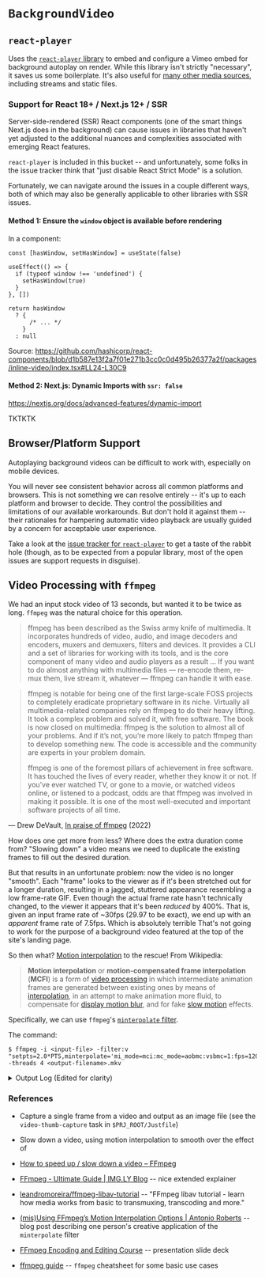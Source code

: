 <!--
SPDX-FileCopyrightText: 2023 Temple University <kleinweb@temple.edu>
SPDX-License-Identifier: GPL-3.0-or-later
-->

# `BackgroundVideo`

## `react-player`

Uses the [`react-player` library][react-player-repo]
to embed and configure a Vimeo embed for background autoplay on render.
While this library isn't strictly "necessary", it saves us some boilerplate.
It's also useful for [many other media sources][react-player-supported-media],
including streams and static files.

### Support for React 18+ / Next.js 12+ / SSR

Server-side-rendered (SSR) React components (one of the smart things Next.js
does in the background) can cause issues in libraries that haven't yet adjusted
to the additional nuances and complexities associated with emerging React features.

`react-player` is included in this bucket -- and unfortunately, some folks in
the issue tracker think that "just disable React Strict Mode" is a solution.

Fortunately, we can navigate around the issues in a couple different ways, both
of which may also be generally applicable to other libraries with SSR issues.

#### Method 1: Ensure the `window` object is available before rendering

In a component:

```tsx
const [hasWindow, setHasWindow] = useState(false)

useEffect(() => {
  if (typeof window !== 'undefined') {
    setHasWindow(true)
  }
}, [])

return hasWindow
  ? {
      /* ... */
    }
  : null
```

Source: <https://github.com/hashicorp/react-components/blob/d1b587e13f2a7f01e271b3cc0c0d495b26377a2f/packages/inline-video/index.tsx#LL24-L30C9>

#### Method 2: Next.js: Dynamic Imports with `ssr: false`

<https://nextjs.org/docs/advanced-features/dynamic-import>

TKTKTK

[react-player-repo]: https://github.com/CookPete/react-player
[react-player-supported-media]: https://github.com/CookPete/react-player#supported-media

## Browser/Platform Support

Autoplaying background videos can be difficult to work with,
especially on mobile devices.

You will never see consistent behavior across all common platforms and browsers.
This is not something we can resolve entirely -- it's up to each platform and
browser to decide. They control the possibilities and limitations of our available workarounds.
But don't hold it against them -- their rationales for hampering automatic video playback
are usually guided by a concern for acceptable user experience.

Take a look at the [issue tracker for `react-player`][react-player-issues]
to get a taste of the rabbit hole (though, as to be expected from a popular library,
most of the open issues are support requests in disguise).

[react-player-issues]: https://github.com/cookpete/react-player/issues?q=is%3Aissue+is%3Aopen+sort%3Aupdated-desc

## Video Processing with `ffmpeg`

We had an input stock video of 13 seconds, but wanted it to be twice as long.
`ffmpeg` was the natural choice for this operation.

> ffmpeg has been described as the Swiss army knife of multimedia. It incorporates hundreds of video, audio, and image decoders and encoders, muxers and demuxers, filters and devices. It provides a CLI and a set of libraries for working with its tools, and is the core component of many video and audio players as a result ... If you want to do almost anything with multimedia files — re-encode them, re-mux them, live stream it, whatever — ffmpeg can handle it with ease.

> ffmpeg is notable for being one of the first large-scale FOSS projects to completely eradicate proprietary software in its niche. Virtually all multimedia-related companies rely on ffmpeg to do their heavy lifting. It took a complex problem and solved it, with free software. The book is now closed on multimedia: ffmpeg is the solution to almost all of your problems. And if it’s not, you’re more likely to patch ffmpeg than to develop something new. The code is accessible and the community are experts in your problem domain.
>
> ffmpeg is one of the foremost pillars of achievement in free software. It has touched the lives of every reader, whether they know it or not. If you’ve ever watched TV, or gone to a movie, or watched videos online, or listened to a podcast, odds are that ffmpeg was involved in making it possible. It is one of the most well-executed and important software projects of all time.

— Drew DeVault, [In praise of ffmpeg][devault-blog-post] (2022)

How does one get more from less? Where does the extra duration come from?
"Slowing down" a video means we need to duplicate the existing frames
to fill out the desired duration.

But that results in an unfortunate problem: now the video is no longer "smooth".
Each "frame" looks to the viewer as if it's been stretched out for a longer duration,
resulting in a jagged, stuttered appearance resembling a low frame-rate GIF.
Even though the actual frame rate hasn't technically changed,
to the viewer it appears that it's been _reduced_ by 400%.
That is, given an input frame rate of ~30fps (29.97 to be exact),
we end up with an _apparent_ frame rate of 7.5fps. Which is absolutely terrible
That's not going to work for the purpose of a background video
featured at the top of the site's landing page.

So then what? [Motion interpolation][wikipedia-motion-interpolation] to the
rescue! From Wikipedia:

> **Motion interpolation** or **motion-compensated frame interpolation**
> (**MCFI**) is a form of [video
> processing](https://en.wikipedia.org/wiki/Video_processing 'Video processing')
> in which intermediate animation frames are generated between existing ones by
> means of [interpolation](https://en.wikipedia.org/wiki/Interpolation 'Interpolation'), in an attempt to make animation more fluid, to compensate
> for [display motion blur](https://en.wikipedia.org/wiki/Display_motion_blur 'Display motion blur'), and for fake [slow
> motion](https://en.wikipedia.org/wiki/Slow_motion 'Slow motion') effects.

Specifically, we can use `ffmpeg`'s [`minterpolate` filter][ffmpeg-minterpolate].

The command:

```console
$ ffmpeg -i <input-file> -filter:v "setpts=2.0*PTS,minterpolate='mi_mode=mci:mc_mode=aobmc:vsbmc=1:fps=120'" -threads 4 <output-filename>.mkv
```

<details>
<summary>Output Log (Edited for clarity)</summary>

```console
$ ffmpeg -i input.mov -filter:v "setpts=2.0*PTS,minterpolate='mi_mode=mci:mc_mode=aobmc:vsbmc=1:fps=120'" -threads 4 output.mkv

ffmpeg version 4.4.2 Copyright (c) 2000-2021 the FFmpeg developers
built with clang version 11.1.0
configuration: --disable-static --prefix=/nix/store/gbvb5q24zqpcplpxigyxph457766avfh-ffmpeg-4.4.2 --arch=aarch64 --target_os=darwin --pkg-config=pkg-config --enable-gpl --enable-version3 --enable-shared --enable-pic --enable-libsrt --enable-runtime-cpudetect --enable-hardcoded-tables --enable-pthreads --disable-w32threads --disable-os2threads --enable-network --enable-pixelutils --enable-ffmpeg --disable-ffplay --enable-ffprobe --enable-avcodec --enable-avdevice --enable-avfilter --enable-avformat --enable-avresample --enable-avutil --enable-postproc --enable-swresample --enable-swscale --disable-doc --enable-libass --enable-bzlib --enable-gnutls --enable-fontconfig --enable-libfreetype --enable-libmp3lame --enable-iconv --enable-libtheora--enable-libssh --disable-vaapi --disable-libdrm --enable-vdpau --enable-libvorbis --enable-libvpx --enable-lzma --disable-opengl --disable-libmfx --disable-libaom --enable-sdl2 --enable-libsoxr --enable-libx264 --enable-libxvid --enable-libzimg --enable-zlib --enable-libopus --enable-libspeex --enable-libx265 --enable-libdav1d --disable-debug --enable-optimizations --disable-extra-warnings --disable-stripping --cc=clang
libavutil 56. 70.100 / 56. 70.100
libavcodec 58.134.100 / 58.134.100
libavformat 58. 76.100 / 58. 76.100
libavdevice 58. 13.100 / 58. 13.100
libavfilter 7.110.100 / 7.110.100
libavresample 4. 0. 0 / 4. 0. 0
libswscale 5. 9.100 / 5. 9.100
libswresample 3. 9.100 / 3. 9.100
libpostproc 55. 9.100 / 55. 9.100
Input #0, mov,mp4,m4a,3gp,3g2,mj2, from 'input.mov':
Metadata:
major_brand : qt
minor_version : 0
compatible_brands: qt
creation_time : 2022-09-05T14:42:47.000000Z
com.apple.quicktime.keywords: 9-5-22,2022-09-04 Phila South Housing
com.apple.quicktime.description: This video is about 2022-09-04 Phila South Housing Clip 6
com.apple.quicktime.author: Nathan Wenger
com.apple.quicktime.displayname: 2022-09-04 Phila South Housing Clip 6
com.apple.quicktime.title: 2022-09-04 Phila South Housing Clip 6
Duration: 00:00:13.11, start: 0.000000, bitrate: 63195 kb/s
Stream #0:0(und): Video: h264 (High) (avc1 / 0x31637661), yuv420p(tv, bt709, progressive), 3840x2160, 63052 kb/s, SAR 1:1 DAR 16:9, 29.97 fps, 29.97 tbr, 30k tbn, 60k tbc (default)
Metadata:
creation_time : 2022-09-05T14:42:47.000000Z
handler_name : Core Media Video
vendor_id : [0][0][0][0]
encoder : H.264
timecode : 00:00:00:00
Stream #0:1(und): Data: none (tmcd / 0x64636D74), 0 kb/s (default)
Metadata:
creation_time : 2022-09-05T14:42:47.000000Z
handler_name : Core Media Time Code
timecode : 00:00:00:00
File 'output.mkv' already exists. Overwrite? [y/N] y
Stream mapping:
Stream #0:0 -> #0:0 (h264 (native) -> h264 (libx264))
Press [q] to stop, [?] for help
[libx264 @ 0x12900a000] using SAR=1/1
[libx264 @ 0x12900a000] using cpu capabilities: ARMv8 NEON
[libx264 @ 0x12900a000] profile High, level 6.0, 4:2:0, 8-bit
[libx264 @ 0x12900a000] 264 - core 163 - H.264/MPEG-4 AVC codec - Copyleft 2003-2021 - http://www.videolan.org/x264.html - options: cabac=1 ref=3 deblock=1:0:0 analyse=0x3:0x113 me=hex subme=7 psy=1 psy_rd=1.00:0.00 mixed_ref=1 me_range=16 chroma_me=1 trellis=1 8x8dct=1 cqm=0 deadzone=21,11 fast_pskip=1 chroma_qp_offset=-2 threads=4 lookahead_threads=1 sliced_threads=0 nr=0 decimate=1 interlaced=0 bluray_compat=0 constrained_intra=0 bframes=3 b_pyramid=2 b_adapt=1 b_bias=0 direct=1 weightb=1 open_gop=0 weightp=2 keyint=250 keyint_min=25 scenecut=40 intra_refresh=0 rc_lookahead=40 rc=crf mbtree=1 crf=23.0 qcomp=0.60 qpmin=0 qpmax=69 qpstep=4 ip_ratio=1.40 aq=1:1.00
Output #0, matroska, to 'output.mkv':
Metadata:
major_brand : qt
minor_version : 0
compatible_brands: qt
com.apple.quicktime.title: 2022-09-04 Phila South Housing Clip 6
com.apple.quicktime.keywords: 9-5-22,2022-09-04 Phila South Housing
com.apple.quicktime.description: This video is about 2022-09-04 Phila South Housing Clip 6
com.apple.quicktime.author: Nathan Wenger
com.apple.quicktime.displayname: 2022-09-04 Phila South Housing Clip 6
encoder : Lavf58.76.100
Stream #0:0(und): Video: h264 (H264 / 0x34363248), yuv420p(tv, bt709, progressive), 3840x2160 [SAR 1:1 DAR 16:9], q=2-31, 120 fps, 1k tbn (default)
Metadata:
creation_time : 2022-09-05T14:42:47.000000Z
handler_name : Core Media Video
vendor_id : [0][0][0][0]
timecode : 00:00:00:00
encoder : Lavc58.134.100 libx264
Side data:
cpb: bitrate max/min/avg: 0/0/0 buffer size: 0 vbv_delay: N/A
frame= 3132 fps=1.6 q=-1.0 Lsize= 75980kB time=00:00:26.07 bitrate=23869.9kbits/s speed=0.0134x
video:75956kB audio:0kB subtitle:0kB other streams:0kB global headers:0kB muxing overhead: 0.032733%
[libx264 @ 0x12900a000] frame I:13 Avg QP:23.99 size:799058
[libx264 @ 0x12900a000] frame P:1888 Avg QP:27.16 size: 31532
[libx264 @ 0x12900a000] frame B:1231 Avg QP:33.40 size: 6383
[libx264 @ 0x12900a000] consecutive B-frames: 44.9% 7.0% 3.7% 44.4%
[libx264 @ 0x12900a000] mb I I16..4: 4.1% 59.6% 36.3%
[libx264 @ 0x12900a000] mb P I16..4: 0.0% 0.0% 0.0% P16..4: 22.0% 3.5% 3.2% 0.0% 0.0% skip:71.3%
[libx264 @ 0x12900a000] mb B I16..4: 0.0% 0.0% 0.0% B16..8: 31.7% 0.0% 0.0% direct: 0.0% skip:68.2% L0:43.1% L1:56.4% BI: 0.5%
[libx264 @ 0x12900a000] 8x8 transform intra:57.5% inter:77.8%
[libx264 @ 0x12900a000] coded y,uvDC,uvAC intra: 81.3% 72.4% 27.8% inter: 4.1% 5.3% 0.0%
[libx264 @ 0x12900a000] i16 v,h,dc,p: 59% 16% 9% 17%
[libx264 @ 0x12900a000] i8 v,h,dc,ddl,ddr,vr,hd,vl,hu: 27% 27% 13% 4% 5% 5% 6% 5% 8%
[libx264 @ 0x12900a000] i4 v,h,dc,ddl,ddr,vr,hd,vl,hu: 26% 33% 7% 4% 6% 5% 7% 5% 7%
[libx264 @ 0x12900a000] i8c dc,h,v,p: 37% 25% 28% 9%
[libx264 @ 0x12900a000] Weighted P-Frames: Y:0.0% UV:0.0%
[libx264 @ 0x12900a000] ref P L0: 65.3% 17.0% 10.2% 7.5%
[libx264 @ 0x12900a000] ref B L0: 95.5% 4.0% 0.4%
[libx264 @ 0x12900a000] ref B L1: 96.9% 3.1%
[libx264 @ 0x12900a000] kb/s:23839.95
```

</details>

[wikipedia-motion-interpolation]: https://en.wikipedia.org/wiki/Motion_interpolation
[devault-blog-post]: https://drewdevault.com/2022/10/12/In-praise-of-ffmpeg.html
[ffmpeg-minterpolate]: https://ffmpeg.org/ffmpeg-all.html#minterpolate

### References

- Capture a single frame from a video and output as an image file (see the `video-thumb-capture` task in `$PRJ_ROOT/Justfile`)
- Slow down a video, using motion interpolation to smooth over the effect of

- [How to speed up / slow down a video – FFmpeg](https://trac.ffmpeg.org/wiki/How%20to%20speed%20up%20/%20slow%20down%20a%20video)
- [FFmpeg - Ultimate Guide | IMG.LY Blog](https://img.ly/blog/ultimate-guide-to-ffmpeg/) -- nice extended explainer
- [leandromoreira/ffmpeg-libav-tutorial](https://github.com/leandromoreira/ffmpeg-libav-tutorial) -- "FFmpeg libav tutorial - learn how media works from basic to transmuxing, transcoding and more."
- [(mis)Using FFmpeg’s Motion Interpolation Options | Antonio Roberts](https://www.hellocatfood.com/misusing-ffmpegs-motion-interpolation-options/) -- blog post describing one person's creative application of the `minterpolate` filter
- [FFmpeg Encoding and Editing Course](https://slhck.info/ffmpeg-encoding-course/#/) -- presentation slide deck
- [ffmpeg guide](https://gist.github.com/protrolium/e0dbd4bb0f1a396fcb55) --
  `ffmpeg` cheatsheet for some basic use cases
